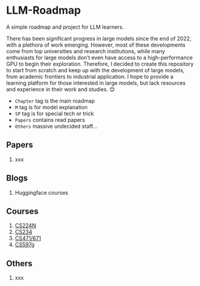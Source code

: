 # LLM-Roadmap
A simple roadmap and project for LLM learners.

There has been significant progress in large models since the end of 2022, with a plethora of work emerging.  However, most of these developments come from top universities and research institutions, while many enthusiasts for large models don’t even have access to a high-performance GPU to begin their exploration. Therefore, I decided to create this repository to start from scratch and keep up with the development of large models, from academic frontiers to industrial application. I hope to provide a learning platform for those interested in large models, but lack resources and experience in their work and studies. 😊

- `Chapter` tag is the main roadmap
- `M` tag is for model explanation
- `SP` tag is for special tech or trick
- `Papers` contains read papers
- `Others` massive undecided staff...

## Papers
1. xxx

## Blogs
1. Huggingface courses

## Courses
1. [CS224N](https://web.stanford.edu/class/cs224n/)
2. [CS234](https://stanford-cs324.github.io/winter2022/)
3. [CS471/671](https://self-supervised.cs.jhu.edu/sp2023/)
4. [CS597g](https://www.cs.princeton.edu/courses/archive/fall22/cos597G/)

## Others
1. xxx